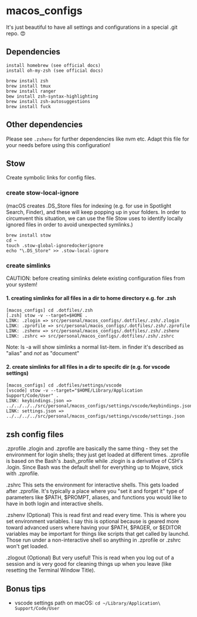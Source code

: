 # macos_configs

It's just beautiful to have all settings and configurations in a special .git repo. 😍

## Dependencies

```
install homebrew (see official docs)
install oh-my-zsh (see official docs)

brew install zsh
brew install tmux
brew install ranger
bew install zsh-syntax-highlighting
brew install zsh-autosuggestions
brew install fuck
```

## Other dependencies

Please see `.zshenv` for further dependencies like nvm etc. Adapt this file for your needs before using this configuration!

## Stow

Create symbolic links for config files.

### create stow-local-ignore

(macOS creates .DS_Store files for indexing (e.g. for use in Spotlight Search, Finder), and these will keep popping up in your folders. In order to circumvent this situation, we can use the file Stow uses to identify locally ignored files in order to avoid unexpected symlinks.)

```
brew install stow
cd ~
touch .stow-global-ignoredockerignore
echo "\.DS_Store" >> .stow-local-ignore
```

### create simlinks

CAUTION: before creating simlinks delete existing configuration files from your system!

#### 1. creating simlinks for all files in a dir to home directory e.g. for .zsh

```
[macos_configs] cd .dotfiles/.zsh
[.zsh] stow -v --target=$HOME .
LINK: .zlogin => src/personal/macos_configs/.dotfiles/.zsh/.zlogin
LINK: .zprofile => src/personal/macos_configs/.dotfiles/.zsh/.zprofile
LINK: .zshenv => src/personal/macos_configs/.dotfiles/.zsh/.zshenv
LINK: .zshrc => src/personal/macos_configs/.dotfiles/.zsh/.zshrc
```

Note: ls -a will show simlinks a normal list-item. in finder it's described as "alias" and _not_ as "document"

#### 2. create simlinks for all files in a dir to specifc dir (e.g. for vscode settings)

```
[macos_configs] cd .dotfiles/settings/vscode
[vscode] stow -v --target="$HOME/Library/Application Support/Code/User" .
LINK: keybindings.json => ../../../../src/personal/macos_configs/settings/vscode/keybindings.json
LINK: settings.json => ../../../../src/personal/macos_configs/settings/vscode/settings.json
```

## zsh config files

.zprofile
.zlogin and .zprofile are basically the same thing - they set the environment for login shells; they just get loaded at different times. .zprofile is based on the Bash's .bash_profile while .zlogin is a derivative of CSH's .login. Since Bash was the default shell for everything up to Mojave, stick with .zprofile.

.zshrc
This sets the environment for interactive shells. This gets loaded after .zprofile. It's typically a place where you "set it and forget it" type of parameters like $PATH, $PROMPT, aliases, and functions you would like to have in both login and interactive shells.

.zshenv (Optional)
This is read first and read every time. This is where you set environment variables. I say this is optional because is geared more toward advanced users where having your $PATH, $PAGER, or $EDITOR variables may be important for things like scripts that get called by launchd. Those run under a non-interactive shell so anything in .zprofile or .zshrc won't get loaded.

.zlogout (Optional)
But very useful! This is read when you log out of a session and is very good for cleaning things up when you leave (like resetting the Terminal Window Title).

## Bonus tips

- vscode settings path on macOS: `cd ~/Library/Application\ Support/Code/User`
